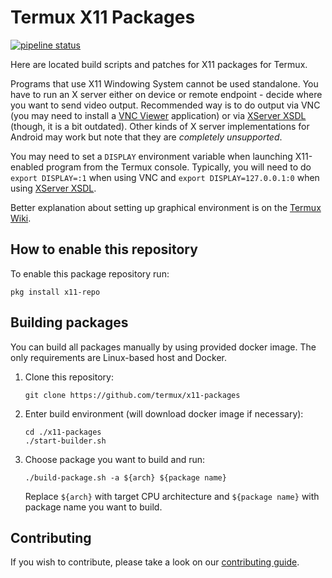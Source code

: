 # Termux X11 Packages

[![pipeline status](https://gitlab.com/xeffyr/x11-packages/badges/master/pipeline.svg)](https://gitlab.com/xeffyr/x11-packages/commits/master)

Here are located build scripts and patches for X11 packages for Termux.

Programs that use X11 Windowing System cannot be used standalone. You have to
run an X server either on device or remote endpoint - decide where you want to
send video output. Recommended way is to do output via VNC (you may need to
install a [VNC Viewer] application) or via [XServer XSDL] (though, it is a bit
outdated). Other kinds of X server implementations for Android may work but
note that they are *completely unsupported*.

You may need to set a `DISPLAY` environment variable when launching X11-enabled
program from the Termux console. Typically, you will need to do `export DISPLAY=:1`
when using VNC and `export DISPLAY=127.0.0.1:0` when using [XServer XSDL].

Better explanation about setting up graphical environment is on the [Termux Wiki].

## How to enable this repository

To enable this package repository run:
```
pkg install x11-repo
```

## Building packages

You can build all packages manually by using provided docker image. The only
requirements are Linux-based host and Docker.

1. Clone this repository:
	```ShellSession
	git clone https://github.com/termux/x11-packages
	```

2. Enter build environment (will download docker image if necessary):
	```ShellSession
	cd ./x11-packages
	./start-builder.sh
	```

3. Choose package you want to build and run:
	```ShellSession
	./build-package.sh -a ${arch} ${package name}
	```
	Replace `${arch}` with target CPU architecture and `${package name}` with
	package name you want to build.

## Contributing

If you wish to contribute, please take a look on our [contributing guide](./CONTRIBUTING.md).

[Termux Wiki]: <https://wiki.termux.com/wiki/Graphical_Environment>
[VNC Viewer]: <https://play.google.com/store/apps/details?id=com.realvnc.viewer.android>
[XServer XSDL]: <https://play.google.com/store/apps/details?id=x.org.server>
